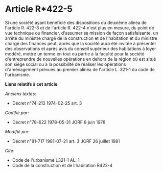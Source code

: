 # Article R*422-5

Si une société ayant bénéficié des dispositions du deuxième alinéa de l'article R. 422-3 et de l'article R. 422-4 n'est plus
en mesure, du point de vue technique ou financier, d'assumer sa mission de façon satisfaisante, un arrêté du ministre chargé
de la construction et de l'habitation et du ministre chargé des finances peut, après que la société aura été invitée à
présenter des observations et après avis du conseil supérieur des habitations à loyer modéré, mettre un terme en tout ou
partie à la faculté pour la société d'entreprendre de nouvelles opérations en dehors de la région où est situé son siège
social ou à la possibilité de réaliser les opérations d'aménagement prévues au premier alinéa de l'article L. 321-1 du code
de l'urbanisme.

**Liens relatifs à cet article**

_Anciens textes_:

  - Décret n°74-213 1974-02-25 art. 3

_Codifié par_:

  - Décret n°78-622 1978-05-31 JORF 8 juin 1978

_Modifié par_:

  - Décret n°81-717 1981-07-21 art. 3 JORF 26 juillet 1981

_Cite_:

  - Code de l'urbanisme L321-1 AL. 1
  - Code de la construction et de l'habitation R422-4
